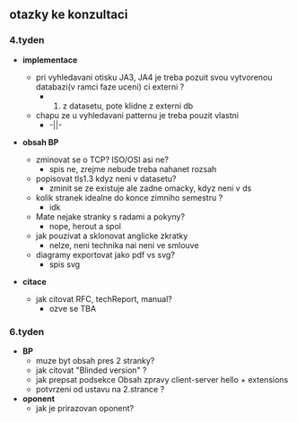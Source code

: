 ## otazky ke konzultaci
### 4.tyden
 - __implementace__
    - pri vyhledavani otisku JA3, JA4 je treba pozuit svou vytvorenou databazi(v ramci faze uceni) ci externi ?
      - 1. z datasetu, pote klidne z externi db
    - chapu ze u vyhledavani patternu je treba pouzit vlastni
      - -||-

 - __obsah BP__
    - zminovat se o TCP? ISO/OSI asi ne?
      - spis ne, zrejme nebude treba nahanet rozsah
    - popisovat tls1.3 kdyz neni v datasetu?
      - zminit se ze existuje ale zadne omacky, kdyz neni v ds
    - kolik stranek idealne do konce zimniho semestru ?
      - idk
    - Mate nejake stranky s radami a pokyny?
      - nope, herout a spol
    - jak pouzivat a sklonovat anglicke zkratky
      - nelze, neni technika nai neni ve smlouve
    - diagramy exportovat jako pdf vs svg?
      - spis svg

 - __citace__
   - jak citovat RFC, techReport, manual?
      - ozve se TBA
### 6.tyden
 - __BP__
    - muze byt obsah pres 2 stranky?
    - jak citovat "Blinded version" ?
    - jak prepsat podsekce Obsah zpravy client-server hello + extensions
    - potvrzeni od ustavu na 2.strance ?
 - __oponent__
    - jak je prirazovan oponent?